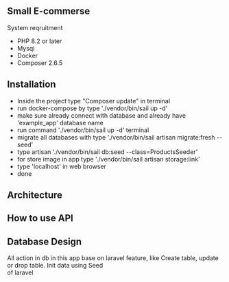 ## Small E-commerse

System reqruitment
- PHP 8.2 or later
- Mysql
- Docker
- Composer 2.6.5

## Installation
- Inside the project type "Composer update" in terminal
- run docker-compose by type './vendor/bin/sail up -d'
- make sure already connect with database and already have 'example_app' database name
- run command './vendor/bin/sail up -d' terminal
- migrate all databases with type './vendor/bin/sail artisan migrate:fresh --seed'
- type artisan './vendor/bin/sail db:seed --class=ProductsSeeder'
- for store image in app type './vendor/bin/sail artisan storage:link'
- type 'localhost' in web browser
- done


## Architecture

## How to use API

## Database Design
All action in db in this app base on laravel feature, like Create table, update or drop table. Init data using Seed     
of laravel 
